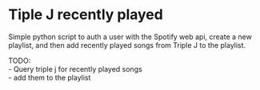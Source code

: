 # Tiple J recently played

Simple python script to auth a user with the Spotify web api, create a new playlist, and then add recently played songs from Triple J to the playlist.

TODO:   
    - Query triple j for recently played songs  
    - add them to the playlist  

